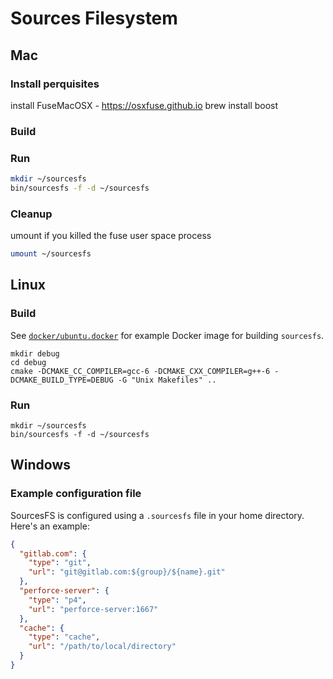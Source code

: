 # Sources Filesystem

## Mac

### Install perquisites 
install FuseMacOSX - https://osxfuse.github.io
brew install boost

### Build

### Run
```bash
mkdir ~/sourcesfs
bin/sourcesfs -f -d ~/sourcesfs
```
### Cleanup 
umount if you killed the fuse user space process

```bash
umount ~/sourcesfs
```

## Linux

### Build

See [`docker/ubuntu.docker`][docker-file] for example Docker image for building `sourcesfs`.

```
mkdir debug
cd debug
cmake -DCMAKE_CC_COMPILER=gcc-6 -DCMAKE_CXX_COMPILER=g++-6 -DCMAKE_BUILD_TYPE=DEBUG -G "Unix Makefiles" ..
```

### Run

```
mkdir ~/sourcesfs
bin/sourcesfs -f -d ~/sourcesfs
```

## Windows

<tbd>

### Example configuration file

SourcesFS is configured using a `.sourcesfs` file in your home directory. Here's an example:

```json
{
  "gitlab.com": {
    "type": "git",
    "url": "git@gitlab.com:${group}/${name}.git"
  },
  "perforce-server": {
    "type": "p4",
    "url": "perforce-server:1667"
  },
  "cache": {
    "type": "cache",
    "url": "/path/to/local/directory"
  }
}
```

[docker-file]: docker/ubuntu.docker
